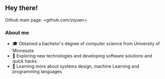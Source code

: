 ## Hey there!

Github main page: <github.com/ziyuen>

### About me

- 🎓 Obtained a bachelor's degree of computer science from University of Minnesota
- 🤔 Exploring new technologies and developing software solutions and quick hacks
- 🌱 Learning more about systems design, machine Learning and programming languages
